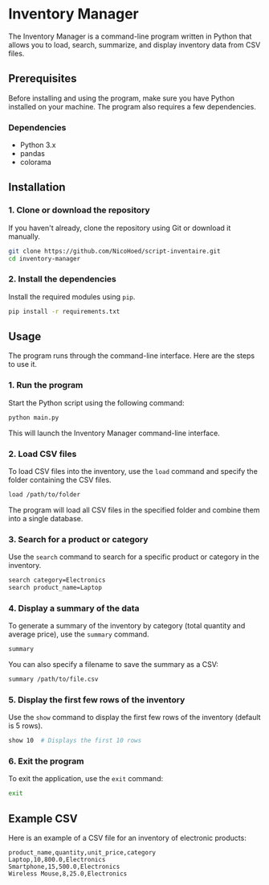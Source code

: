# Inventory Manager

The Inventory Manager is a command-line program written in Python that allows you to load, search, summarize, and display inventory data from CSV files.

## Prerequisites

Before installing and using the program, make sure you have Python installed on your machine. The program also requires a few dependencies.

### Dependencies

- Python 3.x
- pandas
- colorama

## Installation

### 1. Clone or download the repository

If you haven't already, clone the repository using Git or download it manually.

```bash
git clone https://github.com/NicoHoed/script-inventaire.git
cd inventory-manager
```

### 2. Install the dependencies

Install the required modules using `pip`.

```bash
pip install -r requirements.txt
```

## Usage

The program runs through the command-line interface. Here are the steps to use it.

### 1. Run the program

Start the Python script using the following command:

```bash
python main.py
```

This will launch the Inventory Manager command-line interface.

### 2. Load CSV files

To load CSV files into the inventory, use the `load` command and specify the folder containing the CSV files.

```bash
load /path/to/folder
```

The program will load all CSV files in the specified folder and combine them into a single database.

### 3. Search for a product or category

Use the `search` command to search for a specific product or category in the inventory.

```bash
search category=Electronics
search product_name=Laptop
```

### 4. Display a summary of the data

To generate a summary of the inventory by category (total quantity and average price), use the `summary` command.

```bash
summary
```

You can also specify a filename to save the summary as a CSV:

```bash
summary /path/to/file.csv
```

### 5. Display the first few rows of the inventory

Use the `show` command to display the first few rows of the inventory (default is 5 rows).

```bash
show 10  # Displays the first 10 rows
```

### 6. Exit the program

To exit the application, use the `exit` command:

```bash
exit
```

## Example CSV

Here is an example of a CSV file for an inventory of electronic products:

```csv
product_name,quantity,unit_price,category
Laptop,10,800.0,Electronics
Smartphone,15,500.0,Electronics
Wireless Mouse,8,25.0,Electronics
```

